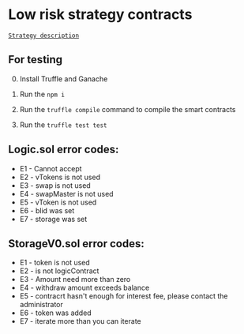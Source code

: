 # Low risk strategy contracts

[`Strategy description`](https://docs.bolide.fi/protocol/strategies/low-risk-strategy "Description")

## For testing
0. Install Truffle and Ganache

1. Run the `npm i`
2. Run the `truffle compile` command to compile the smart contracts
3. Run the `truffle test test`


## Logic.sol error codes:
- E1 - Cannot accept
- E2 - vTokens is not used
- E3 - swap is not used
- E4 - swapMaster is not used
- E5 - vToken is not used
- E6 - blid was set
- E7 - storage was set


## StorageV0.sol error codes:
- E1 - token is not used
- E2 - is not logicContract
- E3 - Amount need more than zero
- E4 - withdraw amount exceeds balance
- E5 - contracrt hasn't enough for interest fee, please contact the administrator
- E6 - token was added
- E7 - iterate more than you can iterate
